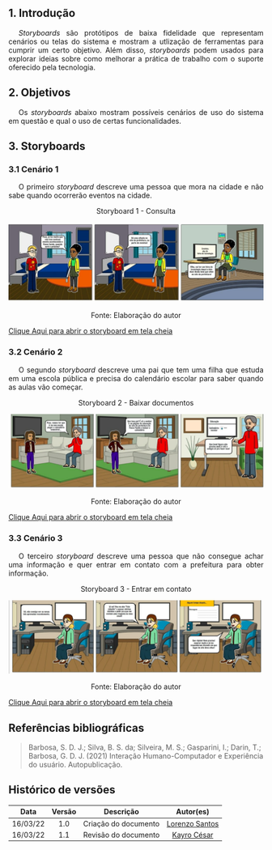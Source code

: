 ## 1. Introdução

<p style="text-indent: 20px; text-align: justify">
<i>Storyboards</i> são protótipos de baixa fidelidade que representam cenários ou telas do sistema e mostram a utlização de ferramentas para cumprir um certo objetivo. Além disso, <i>storyboards</i> podem usados para explorar ideias sobre como melhorar a prática de trabalho com o suporte oferecido pela tecnologia.
</p>

## 2. Objetivos

<p style="text-indent: 20px; text-align: justify">
Os <i>storyboards</i> abaixo mostram possíveis cenários de uso do sistema em questão e qual o uso de certas funcionalidades.
</p>


## 3. Storyboards



### 3.1 Cenário 1
<p style="text-indent: 20px; text-align: justify">
O primeiro <i>storyboard</i> descreve uma pessoa que mora na cidade e não sabe quando ocorrerão eventos na cidade.</p>


<center>
<figcaption>Storyboard 1 - Consulta</figcaption>

   ![cenario1](https://raw.githubusercontent.com/Interacao-Humano-Computador/2021.2-Prefeitura-de-Passo-Fundo/storyboard/assets/img/cenario1.png)

<figcaption>Fonte: Elaboração do autor</figcaption>
</center>

<a href="https://raw.githubusercontent.com/Interacao-Humano-Computador/2021.2-Prefeitura-de-Passo-Fundo/storyboard/assets/img/cenario1.png">Clique Aqui para abrir o storyboard em tela cheia</a>

### 3.2 Cenário 2
<p style="text-indent: 20px; text-align: justify">
O segundo <i>storyboard</i> descreve uma pai que tem uma filha que estuda em uma escola pública e precisa do calendário escolar para saber quando as aulas vão começar.</p>

<center>
<figcaption>Storyboard 2 - Baixar documentos</figcaption>

   ![cenario2](https://raw.githubusercontent.com/Interacao-Humano-Computador/2021.2-Prefeitura-de-Passo-Fundo/storyboard/assets/img/cenario2.png)

<figcaption>Fonte: Elaboração do autor</figcaption>
</center>

<a href="https://raw.githubusercontent.com/Interacao-Humano-Computador/2021.2-Prefeitura-de-Passo-Fundo/storyboard/assets/img/cenario2.png">Clique Aqui para abrir o storyboard em tela cheia</a>

### 3.3 Cenário 3
<p style="text-indent: 20px; text-align: justify">
O terceiro <i>storyboard</i> descreve uma pessoa que não consegue achar uma informação e quer entrar em contato com a prefeitura para obter informação.</p>

<center>
<figcaption>Storyboard 3 - Entrar em contato</figcaption>

   ![cenario2](https://raw.githubusercontent.com/Interacao-Humano-Computador/2021.2-Prefeitura-de-Passo-Fundo/storyboard/assets/img/cenario3.png)

<figcaption>Fonte: Elaboração do autor</figcaption>
</center>

<a href="https://raw.githubusercontent.com/Interacao-Humano-Computador/2021.2-Prefeitura-de-Passo-Fundo/storyboard/assets/img/cenario3.png">Clique Aqui para abrir o storyboard em tela cheia</a>

## Referências bibliográficas

> Barbosa, S. D. J.; Silva, B. S. da; Silveira, M. S.; Gasparini, I.; Darin, T.; Barbosa, G. D. J. (2021) Interação Humano-Computador e Experiência do usuário. Autopublicação.

## Histórico de versões

 | **Data**   | **Versão** | **Descrição**                            |                **Autor(es)**                 |
 | ---------- | :--------: | ---------------------------------------- | :------------------------------------------: |
 | 16/03/22 |    1.0     |    Criação do documento   |        [Lorenzo Santos](https://github.com/lorenzo7377)         |
 | 16/03/22 |    1.1    |    Revisão do documento   |        [Kayro César](https://github.com/kayrocesar)         |
